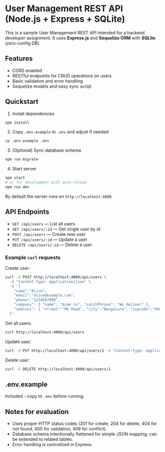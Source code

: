 # User Management REST API (Node.js + Express + SQLite)

This is a sample User Management REST API intended for a backend developer assignment.
It uses **Express.js** and **Sequelize ORM** with **SQLite** (zero-config DB).

## Features
- CORS enabled
- RESTful endpoints for CRUD operations on users
- Basic validation and error handling
- Sequelize models and easy sync script

## Quickstart

1. Install dependencies
```bash
npm install
```

2. Copy `.env.example` to `.env` and adjust if needed
```bash
cp .env.example .env
```

3. (Optional) Sync database schema
```bash
npm run migrate
```

4. Start server
```bash
npm start
# or for development with auto-reload
npm run dev
```

By default the server runs on `http://localhost:4000`.

## API Endpoints

- `GET /api/users` — List all users
- `GET /api/users/:id` — Get single user by id
- `POST /api/users` — Create new user
- `PUT /api/users/:id` — Update a user
- `DELETE /api/users/:id` — Delete a user

### Example `curl` requests

Create user:
```bash
curl -X POST http://localhost:4000/api/users \
  -H "Content-Type: application/json" \
  -d '{
    "name":"Alice",
    "email":"alice@example.com",
    "phone":"1234567890",
    "company": { "name": "Acme Co", "catchPhrase": "We deliver" },
    "address": { "street":"MG Road", "city":"Bengaluru", "zipcode":"560001", "geo": { "lat":"12.9716", "lng":"77.5946" } }
  }'
```

Get all users:
```bash
curl http://localhost:4000/api/users
```

Update user:
```bash
curl -X PUT http://localhost:4000/api/users/1 -H "Content-Type: application/json" -d '{"phone":"999999"}'
```

Delete user:
```bash
curl -X DELETE http://localhost:4000/api/users/1
```

## .env.example
Included - copy to `.env` before running.

## Notes for evaluation
- Uses proper HTTP status codes (201 for create, 204 for delete, 404 for not found, 400 for validation, 409 for conflict).
- Database schema intentionally flattened for simple JSON mapping; can be extended to related tables.
- Error handling is centralized in Express.
